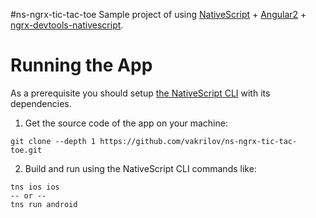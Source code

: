 #ns-ngrx-tic-tac-toe
Sample project of using [NativeScript](https://www.nativescript.org) + [Angular2](https://angular.io/) + [ngrx-devtools-nativescript](https://github.com/vakrilov/ngrx-devtools-nativescript).

# Running the App
As a prerequisite you should setup [the NativeScript CLI](https://docs.nativescript.org/setup/quick-setup) with its dependencies.

 1. Get the source code of the app on your machine:  
```
git clone --depth 1 https://github.com/vakrilov/ns-ngrx-tic-tac-toe.git
```

 2. Build and run using the NativeScript CLI commands like:  
```
tns ios ios 
-- or --
tns run android
```


